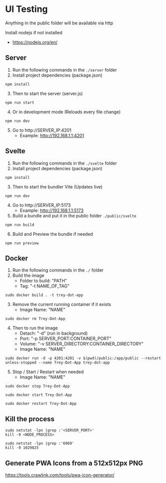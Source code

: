 # UI Testing

Anything in the public folder will be available via http

Install nodejs if not installed
- https://nodejs.org/en/

## Server

1. Run the following commands in the `./server` folder
2. Install project dependencies (package.json)
```
npm install
```
3. Then to start the server (server.js)
```
npm run start
```
4. Or in development mode (Reloads every file change)
```
npm run dev
```
5. Go to http://SERVER_IP:4201
    - Example: http://192.168.1.1:4201

## Svelte

1. Run the following commands in the `./svelte` folder
2. Install project dependencies (package.json)
```
npm install
```
3. Then to start the bundler Vite (Updates live)
```
npm run dev
```
4. Go to http://SERVER_IP:5173
    - Example: http://192.168.1.1:5173
5. Build a bundle and put it in the public folder `./public/svelte`
```
npm run build
```
6. Build and Preview the bundle if needed
```
npm run preview
```

## Docker

1. Run the following commands in the `./` folder
2. Build the image
    - Folder to build: "PATH"
    - Tag: "-t NAME_OF_TAG"
```
sudo docker build . -t trey-dot-app
```
3. Remove the current running container if it exists
    - Image Name: "NAME"
```
sudo docker rm Trey-Dot-App
```
4. Then to run the image
    - Detach: "-d" (run in background)
    - Port: "-p SERVER_PORT:CONTAINER_PORT"
    - Volume: "-v SERVER_DIRECTORY:CONTAINER_DIRECTORY"
    - Image Name: "NAME"
```
sudo docker run -d -p 4201:4201 -v $(pwd)/public:/app/public --restart unless-stopped --name Trey-Dot-App trey-dot-app
```
5. Stop / Start / Restart when needed
    - Image Name: "NAME"
```
sudo docker stop Trey-Dot-App
```
```
sudo docker start Trey-Dot-App
```
```
sudo docker restart Trey-Dot-App
```

## Kill the process

```
sudo netstat -lpn |grep :'<SERVER_PORT>'
kill -9 <NODE_PROCESS>
```

```
sudo netstat -lpn |grep :'6969'
kill -9 1029825
```

## Generate PWA Icons from a 512x512px PNG

https://tools.crawlink.com/tools/pwa-icon-generator/
